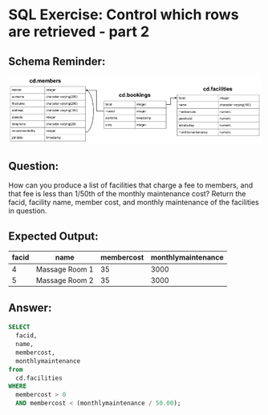 # SQL Exercise: Control which rows are retrieved - part 2

## Schema Reminder:

![Schema Diagram](../__resources/image.png)

## Question:

How can you produce a list of facilities that charge a fee to members, and that fee is less than 1/50th of the monthly maintenance cost? Return the facid, facility name, member cost, and monthly maintenance of the facilities in question.

## Expected Output:

| facid | name           | membercost | monthlymaintenance |
| ----- | -------------- | ---------- | ------------------ |
| 4     | Massage Room 1 | 35         | 3000               |
| 5     | Massage Room 2 | 35         | 3000               |

## Answer:

```sql
SELECT
  facid,
  name,
  membercost,
  monthlymaintenance
from
  cd.facilities
WHERE
  membercost > 0
  AND membercost < (monthlymaintenance / 50.00);
```
